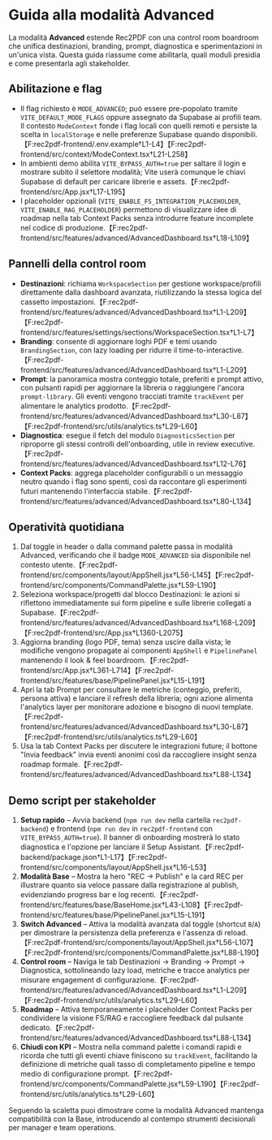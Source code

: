 # Guida alla modalità Advanced

La modalità **Advanced** estende Rec2PDF con una control room boardroom che unifica destinazioni, branding, prompt, diagnostica e sperimentazioni in un'unica vista. Questa guida riassume come abilitarla, quali moduli presidia e come presentarla agli stakeholder.

## Abilitazione e flag
- Il flag richiesto è `MODE_ADVANCED`; può essere pre-popolato tramite `VITE_DEFAULT_MODE_FLAGS` oppure assegnato da Supabase ai profili team. Il contesto `ModeContext` fonde i flag locali con quelli remoti e persiste la scelta in `localStorage` e nelle preferenze Supabase quando disponibili.【F:rec2pdf-frontend/.env.example†L1-L4】【F:rec2pdf-frontend/src/context/ModeContext.tsx†L21-L258】
- In ambienti demo abilita `VITE_BYPASS_AUTH=true` per saltare il login e mostrare subito il selettore modalità; Vite userà comunque le chiavi Supabase di default per caricare librerie e assets.【F:rec2pdf-frontend/src/App.jsx†L17-L195】
- I placeholder opzionali (`VITE_ENABLE_FS_INTEGRATION_PLACEHOLDER`, `VITE_ENABLE_RAG_PLACEHOLDER`) permettono di visualizzare idee di roadmap nella tab Context Packs senza introdurre feature incomplete nel codice di produzione.【F:rec2pdf-frontend/src/features/advanced/AdvancedDashboard.tsx†L18-L109】

## Pannelli della control room
- **Destinazioni**: richiama `WorkspaceSection` per gestione workspace/profili direttamente dalla dashboard avanzata, riutilizzando la stessa logica del cassetto impostazioni.【F:rec2pdf-frontend/src/features/advanced/AdvancedDashboard.tsx†L1-L209】【F:rec2pdf-frontend/src/features/settings/sections/WorkspaceSection.tsx†L1-L7】
- **Branding**: consente di aggiornare loghi PDF e temi usando `BrandingSection`, con lazy loading per ridurre il time-to-interactive.【F:rec2pdf-frontend/src/features/advanced/AdvancedDashboard.tsx†L1-L209】
- **Prompt**: la panoramica mostra conteggio totale, preferiti e prompt attivo, con pulsanti rapidi per aggiornare la libreria o raggiungere l'ancora `prompt-library`. Gli eventi vengono tracciati tramite `trackEvent` per alimentare le analytics prodotto.【F:rec2pdf-frontend/src/features/advanced/AdvancedDashboard.tsx†L30-L87】【F:rec2pdf-frontend/src/utils/analytics.ts†L29-L60】
- **Diagnostica**: esegue il fetch del modulo `DiagnosticsSection` per riproporre gli stessi controlli dell'onboarding, utile in review executive.【F:rec2pdf-frontend/src/features/advanced/AdvancedDashboard.tsx†L12-L76】
- **Context Packs**: aggrega placeholder configurabili o un messaggio neutro quando i flag sono spenti, così da raccontare gli esperimenti futuri mantenendo l'interfaccia stabile.【F:rec2pdf-frontend/src/features/advanced/AdvancedDashboard.tsx†L80-L134】

## Operatività quotidiana
1. Dal toggle in header o dalla command palette passa in modalità Advanced, verificando che il badge `MODE_ADVANCED` sia disponibile nel contesto utente.【F:rec2pdf-frontend/src/components/layout/AppShell.jsx†L56-L145】【F:rec2pdf-frontend/src/components/CommandPalette.jsx†L59-L190】
2. Seleziona workspace/progetti dal blocco Destinazioni: le azioni si riflettono immediatamente sui form pipeline e sulle librerie collegati a Supabase.【F:rec2pdf-frontend/src/features/advanced/AdvancedDashboard.tsx†L168-L209】【F:rec2pdf-frontend/src/App.jsx†L1360-L2075】
3. Aggiorna branding (logo PDF, tema) senza uscire dalla vista; le modifiche vengono propagate ai componenti `AppShell` e `PipelinePanel` mantenendo il look & feel boardroom.【F:rec2pdf-frontend/src/App.jsx†L361-L714】【F:rec2pdf-frontend/src/features/base/PipelinePanel.jsx†L15-L191】
4. Apri la tab Prompt per consultare le metriche (conteggio, preferiti, persona attiva) e lanciare il refresh della libreria; ogni azione alimenta l'analytics layer per monitorare adozione e bisogno di nuovi template.【F:rec2pdf-frontend/src/features/advanced/AdvancedDashboard.tsx†L30-L87】【F:rec2pdf-frontend/src/utils/analytics.ts†L29-L60】
5. Usa la tab Context Packs per discutere le integrazioni future; il bottone "Invia feedback" invia eventi anonimi così da raccogliere insight senza roadmap formale.【F:rec2pdf-frontend/src/features/advanced/AdvancedDashboard.tsx†L88-L134】

## Demo script per stakeholder
1. **Setup rapido** – Avvia backend (`npm run dev` nella cartella `rec2pdf-backend`) e frontend (`npm run dev` in `rec2pdf-frontend` con `VITE_BYPASS_AUTH=true`). Il banner di onboarding mostrerà lo stato diagnostica e l'opzione per lanciare il Setup Assistant.【F:rec2pdf-backend/package.json†L1-L17】【F:rec2pdf-frontend/src/components/layout/AppShell.jsx†L16-L53】
2. **Modalità Base** – Mostra la hero "REC → Publish" e la card REC per illustrare quanto sia veloce passare dalla registrazione al publish, evidenziando progress bar e log recenti.【F:rec2pdf-frontend/src/features/base/BaseHome.jsx†L43-L108】【F:rec2pdf-frontend/src/features/base/PipelinePanel.jsx†L15-L191】
3. **Switch Advanced** – Attiva la modalità avanzata dal toggle (shortcut `B`/`A`) per dimostrare la persistenza della preferenza e l'assenza di reload.【F:rec2pdf-frontend/src/components/layout/AppShell.jsx†L56-L107】【F:rec2pdf-frontend/src/components/CommandPalette.jsx†L88-L190】
4. **Control room** – Naviga le tab Destinazioni → Branding → Prompt → Diagnostica, sottolineando lazy load, metriche e tracce analytics per misurare engagement di configurazione.【F:rec2pdf-frontend/src/features/advanced/AdvancedDashboard.tsx†L1-L209】【F:rec2pdf-frontend/src/utils/analytics.ts†L29-L60】
5. **Roadmap** – Attiva temporaneamente i placeholder Context Packs per condividere la visione FS/RAG e raccogliere feedback dal pulsante dedicato.【F:rec2pdf-frontend/src/features/advanced/AdvancedDashboard.tsx†L88-L134】
6. **Chiudi con KPI** – Mostra nella command palette i comandi rapidi e ricorda che tutti gli eventi chiave finiscono su `trackEvent`, facilitando la definizione di metriche quali tasso di completamento pipeline e tempo medio di configurazione prompt.【F:rec2pdf-frontend/src/components/CommandPalette.jsx†L59-L190】【F:rec2pdf-frontend/src/utils/analytics.ts†L29-L60】

Seguendo la scaletta puoi dimostrare come la modalità Advanced mantenga compatibilità con la Base, introducendo al contempo strumenti decisionali per manager e team operations.
